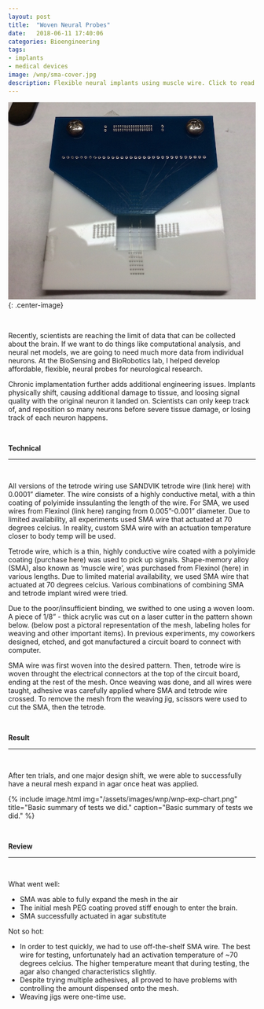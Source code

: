 ```yaml
---
layout: post
title:  "Woven Neural Probes"
date:   2018-06-11 17:40:06
categories: Bioengineering
tags:
- implants
- medical devices
image: /wnp/sma-cover.jpg
description: Flexible neural implants using muscle wire. Click to read more.  
---
```


![Woven mesh using muscle wire (SMA).](/assets/images/wnp/mesh-v0-in-jig.jpg "Mesh before coated in PEG."){: .center-image}

<br>

Recently, scientists are reaching the limit of data that can be collected about the brain. If we want to do things like computational analysis, and neural net models, we are going to need much more data from individual neurons. At the BioSensing and BioRobotics lab, I helped develop affordable, flexible, neural probes for neurological research.

Chronic implamentation further adds additional engineering issues. Implants physically shift, causing additional damage to tissue, and loosing signal quality with the original neuron it landed on. Scientists can only keep track of, and reposition so many neurons before severe tissue damage, or losing track of each neuron happens.

<br>

**Technical** 

---

<br>

All versions of the tetrode wiring use SANDVIK tetrode wire (link here) with 0.0001” diameter. The wire consists of a highly conductive metal, with a thin coating of polyimide inssulanting the length of the wire. For SMA, we used wires from Flexinol (link here) ranging from 0.005”-0.001” diameter. Due to limited availability, all experiments used SMA wire that actuated at 70 degrees celcius. In reality, custom SMA wire with an actuation temperature closer to body temp will be used.

Tetrode wire, which is a thin, highly conductive wire coated with a polyimide coating (purchase here) was used to pick up signals. Shape-memory alloy (SMA), also known as ‘muscle wire’, was purchased from Flexinol (here) in various lengths. Due to limited material availability, we used SMA wire that actuated at 70 degrees celcius. Various combinations of combining SMA and tetrode implant wired were tried.

Due to the poor/insufficient binding, we swithed to one using a woven loom. A piece of 1/8” - thick acrylic was cut on a laser cutter in the pattern shown below. (below post a pictoral representation of the mesh, labeling holes for weaving and other important items). In previous experiments, my coworkers designed, etched, and got manufactured a circuit board to connect with computer.

SMA wire was first woven into the desired pattern. Then, tetrode wire is woven throught the electrical connectors at the top of the circuit board, ending at the rest of the mesh. Once weaving was done, and all wires were taught, adhesive was carefully applied where SMA and tetrode wire crossed. To remove the mesh from the weaving jig, scissors were used to cut the SMA, then the tetrode.

<br>

**Result**

---

<br>

After ten trials, and one major design shift, we were able to successfully have a neural mesh expand in agar once heat was applied.

{% include image.html
            img="/assets/images/wnp/wnp-exp-chart.png"
            title="Basic summary of tests we did."
            caption="Basic summary of tests we did." %}

<br>

**Review**

---

<br>

What went well:

- SMA was able to fully expand the mesh in the air
- The initial mesh PEG coating proved stiff enough to enter the brain.
- SMA successfully actuated in agar substitute

Not so hot:

- In order to test quickly, we had to use off-the-shelf SMA wire. The best wire for testing, unfortunately had an activation temperature of ~70 degrees celcius. The higher temperature meant that during testing, the agar also changed characteristics slightly.
- Despite trying multiple adhesives, all proved to have problems with controlling the amount dispensed onto the mesh. 
- Weaving jigs were one-time use. 